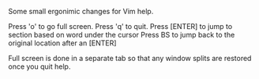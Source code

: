 Some small ergonimic changes for Vim help.

Press 'o' to go full screen.
Press 'q' to quit.
Press [ENTER] to jump to section based on word under the cursor
Press BS to jump back to the original location after an [ENTER]

Full screen is done in a separate tab so that any window splits are
restored once you quit help.
